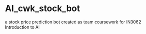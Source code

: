 # AI_cwk_stock_bot
a stock price prediction bot created as team coursework for IN3062 Introduction to AI
